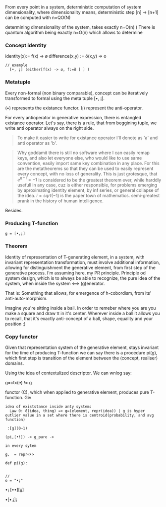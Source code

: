 
###
From every point in a system, deterministic computation of system
dimensionality, where dimensionality means, deterministic step [n] -> [n+1]
can be computed with n=QO(N)

determining dimensionality of the
system, takes exactly n=O(n) (
There is quantum algorithm being exactly n=O(n) which allows to determine 


### Concept identity

identity(x):= f(x) -> ø
difference(x,y) := ð(x,y) => o

```
// example
  [•, ¡] (either[f(x) -> ø, f:=ð ] ] )

```

### Metatuple

Every non-formal (non binary comparable), concept can be iteratively transformed to formal using the meta tuple [•, ¡].

(•) represents the existance functor.
(¡) represent the anti-operator. 

For every antioperator in generative expression, there is entangled existance
operator. Let's say, there is a rule, that from beggining tuple, we write anti
operator always on the right side. 

> To make it easier to write for existance operator I'll denote as 'a' and anti
operator as 'b'. 

> Why goddamit there is still no software where I can easily remap keys,
> and also let everyone else, who would like to use same convention, easily
> import same key combination in any place. For this are the metatheorems so 
> that they can be used to easily represent every concept, with no loss of
> generality. This is just grotesque, that $e^{\pi * i} = -1$ is considered to
> be the greatest theorem ever, while harddly usefull in any case, cuz is
> either responsible, for problems emerging by aproximating identity element,
> by inf series, or general collapse of the idea. $i = sqrt(-1)$ is the paper town of mathematics.
> semi-greatest prank in the history of human intelligence. 

Besides.

### Producing T-function 

```
g = [•,¡]
```

### Theorem

Identity of representation of T-generating element, in a system, 
with invariant representation transformation, must involve additional
information, allowing for distinguishment the generative element, from first step
of the generative process. I'm assuming here, my PR principle. 
Principle od system design, which is to always be able to recognize, the pure
idea of the system, when inside the system <==> (g)enerator. 

That is: Something that allows, for emergence of h-cobordism, from its'
anti-auto-morphism.

Imagine you're sitting inside a ball. In order to remeber where you are you
make a square and draw π in it's center. Wherever inside a ball it allows you
to recall, that it's exactly anti-concept of a ball, shape, equality and your
position ;)


### Copy functor

Given that representation system of the generative element, stays invariant for the time of producing T-function
we can say there is a procedure pi(g), which first step is transition of the
element between the (concept, realiser) domains.

Using the idea of contextulized descriptor. We can wnlog say:

g=ctx(e) != g



functor (C), which when applied to generative
element, produces pure T-function. Giv


```
idea of existstance inside anty system:
  Law 0: ð(idea, thing) => g=(element, repr(idea)) | g is hyper outlier value in a set where there is centroid(probability, and avg function)

 :[g](0~1)

(pi,[•!]) -> g_pure -> 

in every sytem 

g,  = repr<•>

def pi(g):


//
o = "•¡"

```
•¡
[••][¡¡]


  •[•,¡]¡

```





	
